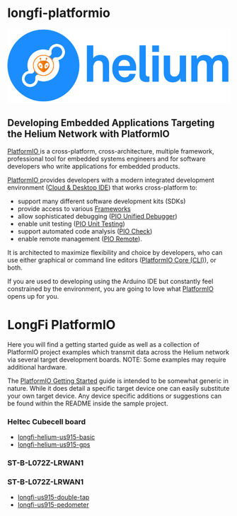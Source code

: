 # longfi-platformio
![Helium with PlatformIO][logo]

[logo]: assets/logo-horizontalblue_bug.png "Helium with PlatformIO"

## Developing Embedded Applications Targeting the Helium Network with PlatformIO

[PlatformIO ](https://platformio.org/)is a cross-platform, cross-architecture, multiple framework, professional tool for embedded systems engineers and for software developers who write applications for embedded products.

[PlatformIO ](https://platformio.org/)provides developers with a modern integrated development environment \([Cloud & Desktop IDE](https://docs.platformio.org/en/latest/integration/ide/index.html#ide)\) that works cross-platform to:
* support many different software development kits \(SDKs\)
* provide access to various [Frameworks](https://docs.platformio.org/en/latest/frameworks/index.html#frameworks)
* allow sophisticated debugging \([PIO Unified Debugger](https://docs.platformio.org/en/latest/plus/debugging.html#piodebug)\)
* enable unit testing \([PIO Unit Testing](https://docs.platformio.org/en/latest/plus/unit-testing.html#unit-testing)\)
* support automated code analysis \([PIO Check](https://docs.platformio.org/en/latest/plus/pio-check.html#piocheck)\)
* enable remote management \([PIO Remote](https://docs.platformio.org/en/latest/plus/pio-remote.html#pioremote)\).

It is architected to maximize flexibility and choice by developers, who can use either graphical or command line editors \([PlatformIO Core \(CLI\)](https://docs.platformio.org/en/latest/core/index.html#piocore)\), or both.

If you are used to developing using the Arduino IDE but constantly feel constrained by the environment, you are going to love what [PlatformIO ](https://platformio.org/)opens up for you.

# LongFi PlatformIO

Here you will find a getting started guide as well as a collection of PlatformIO project examples which transmit data across the Helium network via several target development boards. NOTE: Some examples may require additional hardware.


 The [PlatformIO Getting Started](getting-started.md) guide is intended to be somewhat generic in nature. While it does detail a specific target device one can easily substitute  your own target device. Any device specific additions or suggestions can be found within the README inside the sample project.

### Heltec Cubecell board
* [longfi-helium-us915-basic](Heltec-CubeCell-Board/examples/cubecell-helium-us915-basic)
* [longfi-helium-us915-gps](Heltec-CubeCell-Board/examples/cubecell-helium-us915-gps)

### ST-B-L072Z-LRWAN1

### ST-B-L072Z-LRWAN1
* [longfi-us915-double-tap](ST-B-L072Z-LRWAN1/examples/arduino-helium-us915-double-tap/)
* [longfi-us915-pedometer](ST-B-L072Z-LRWAN1/examples/arduino-helium-us915-pedometer/)


